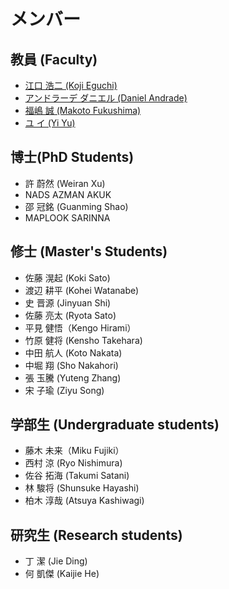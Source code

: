 # メンバー

## 教員 (Faculty)
- [江口 浩二 (Koji Eguchi)](https://researchmap.jp/eguchi?lang=ja)
- [アンドラーデ ダニエル (Daniel Andrade)](https://seeds.office.hiroshima-u.ac.jp/profile/ja.80a89287f8ce0746520e17560c007669.html)
- [福嶋 誠 (Makoto Fukushima)](https://sites.google.com/site/mfukushimawebjp)
- [ユ イ (Yi Yu)](https://researchmap.jp/yiyu?lang=ja)

## 博士(PhD Students)
- 許 蔚然 (Weiran Xu)
- NADS AZMAN AKUK
- 邵 冠銘 (Guanming Shao)
- MAPLOOK SARINNA

## 修士 (Master's Students)
- 佐藤 滉起 (Koki Sato)
- 渡辺 耕平 (Kohei Watanabe)
- 史 晋源 (Jinyuan Shi)
- 佐藤 亮太 (Ryota Sato)
- 平見 健悟（Kengo Hirami）
- 竹原 健将 (Kensho Takehara)
- 中田 航人 (Koto Nakata)
- 中堀 翔 (Sho Nakahori)
- 張 玉騰 (Yuteng Zhang)
- 宋 子瑜 (Ziyu Song)
		
## 学部生 (Undergraduate students)
- 藤木 未来（Miku Fujiki）
- 西村 涼 (Ryo Nishimura)
- 佐谷 拓海 (Takumi Satani)
- 林 駿将 (Shunsuke Hayashi)
- 柏木 淳哉 (Atsuya Kashiwagi)

## 研究生 (Research students)
- 丁 潔 (Jie Ding)
- 何 凱傑 (Kaijie He)
